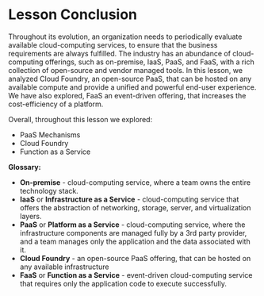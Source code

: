 # Lesson Conclusion

Throughout its evolution, an organization needs to periodically evaluate available cloud-computing services, to ensure that the business requirements are always fulfilled. The industry has an abundance of cloud-computing offerings, such as on-premise, IaaS, PaaS, and FaaS, with a rich collection of open-source and vendor managed tools. In this lesson, we analyzed Cloud Foundry, an open-source PaaS, that can be hosted on any available compute and provide a unified and powerful end-user experience. We have also explored, FaaS an event-driven offering, that increases the cost-efficiency of a platform.

Overall, throughout this lesson we explored:

* PaaS Mechanisms
* Cloud Foundry
* Function as a Service

**Glossary:**

* **On-premise** - cloud-computing service, where a team owns the entire technology stack.
* **IaaS** or **Infrastructure as a Service** - cloud-computing service that offers the abstraction of networking, storage, server, and virtualization layers.
* **PaaS** or **Platform as a Service** - cloud-computing service, where the infrastructure components are managed fully by a 3rd party provider, and a team manages only the application and the data associated with it.
* **Cloud Foundry** - an open-source PaaS offering, that can be hosted on any available infrastructure
* **FaaS** or **Function as a Service** - event-driven cloud-computing service that requires only the application code to execute successfully.
